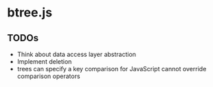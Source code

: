 # btree.js

## TODOs

- Think about data access layer abstraction
- Implement deletion
- trees can specify a key comparison for JavaScript cannot override comparison operators
